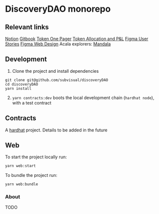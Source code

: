 # DiscoveryDAO monorepo

[notion]: https://www.notion.so/fractal-/Discovery-DAO-0b8ada556f544e219e4756032f97c0e7
[gitbook]: https://app.gitbook.com/o/wJRQafZq48KlUkYl9v4X/s/txjkyhfQuOMVFy4HSbaM/
[hardhat]: https://hardhat.org/
[subvisual]: https://subvisual.com/
[token-alloc]: https://docs.google.com/spreadsheets/d/1KPmg42jJYDyhaShfwE8DNzEl1pk99AGFQx56E9VfwFY/edit#gid=2019661501
[figma-flows]: https://www.figma.com/file/pP7j75NZkAhL31C4hqwSNg/Stealth-DAO?node-id=3%3A4
[figma-designs]: https://www.figma.com/file/cTQvLFRdIxXA9Cr4qmBYwV/Citizend---Web-Design---Draft?node-id=78%3A310
[token-one-pager]: https://docs.google.com/document/d/1vswBT46bVJub2uGqz-fzuhznolyuRPwgkxJtFfz5FmE/edit#heading=h.w7ipbahzitg7
[mandala-explorer]: https://blockscout.mandala.acala.network/

## Relevant links

[Notion][notion]
[Gitbook][gitbook]
[Token One Pager][token-one-pager]
[Token Allocation and P&L][token-alloc]
[Figma User Stories][figma-flows]
[Figma Web Design][figma-designs]
Acala explorers: [Mandala][mandala-explorer]

## Development

1. Clone the project and install dependencies

```
git clone git@github.com/subvisual/discoveryDAO
cd discoveryDAO
yarn install
```

2. `yarn contracts:dev` boots the local development chain (`hardhat node`), with a test contract

## Contracts

A [hardhat][hardhat] project. Details to be added in the future

## Web

To start the project locally run:

```sh
yarn web:start
```

To bundle the project run:

```sh
yarn web:bundle
```

### About

TODO
